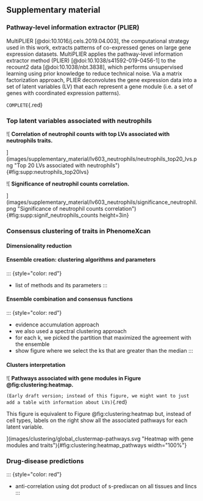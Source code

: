 ## Supplementary material

### Pathway-level information extractor (PLIER)

MultiPLIER [@doi:10.1016/j.cels.2019.04.003], the computational strategy used in
this work, extracts patterns of co-expressed genes on large gene expression
datasets. MultiPLIER applies the pathway-level information extractor method
(PLIER) [@doi:10.1038/s41592-019-0456-1] to the recount2 data
[@doi:10.1038/nbt.3838], which performs unsupervised learning using prior
knowledge to reduce technical noise. Via a matrix factorization approach, PLIER
deconvolutes the gene expression data into a set of latent variables (LV) that
each represent a gene module (i.e. a set of genes with coordinated expression
patterns).

`COMPLETE`{.red}


### Top latent variables associated with neutrophils

![
**Correlation of neutrophil counts with top LVs associated with neutrophils traits.**
<!-- Description -->
](images/supplementary_material/lv603_neutrophils/neutrophils_top20_lvs.png "Top
20 LVs associated with neutrophils"){#fig:supp:neutrophils_top20lvs}

![
**Significance of neutrophil counts correlation.**
<!-- Description -->
](images/supplementary_material/lv603_neutrophils/significance_neutrophil.png "Significance of neutrophil counts
correlation"){#fig:supp:signif_neutrophils_counts height=3in}


### Consensus clustering of traits in PhenomeXcan

#### Dimensionality reduction

#### Ensemble creation: clustering algorithms and parameters

::: {style="color: red"}
- list of methods and its parameters
:::

#### Ensemble combination and consensus functions

::: {style="color: red"}
- evidence accumulation approach
- we also used a spectral clustering approach
- for each k, we picked the partition that maximized the agreement with the ensemble
- show figure where we select the ks that are greater than the median
:::


#### Clusters interpretation

![
**Pathways associated with gene modules in Figure @fig:clustering:heatmap.**
<!--  -->
`(Early draft version; instead of this figure, we might want to just add a table with information about LVs)`{.red}
<!--  -->
This figure is equivalent to Figure @fig:clustering:heatmap but, instead of cell types, labels on the right show all the associated pathways for each latent variable.
<!--  -->
](images/clustering/global_clustermap-pathways.svg "Heatmap with gene modules and traits"){#fig:clustering:heatmap_pathways width="100%"}


### Drug-disease predictions

::: {style="color: red"}
- anti-correlation using dot product of s-predixcan on all tissues and lincs
:::
